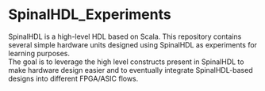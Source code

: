 # SpinalHDL_Experiments
SpinalHDL is a high-level HDL based on Scala. This repository contains several simple hardware units designed using SpinalHDL as experiments for learning purposes. </br>
The goal is to leverage the high level constructs present in SpinalHDL to make hardware design easier and to eventually integrate SpinalHDL-based designs into different FPGA/ASIC flows.</br>

